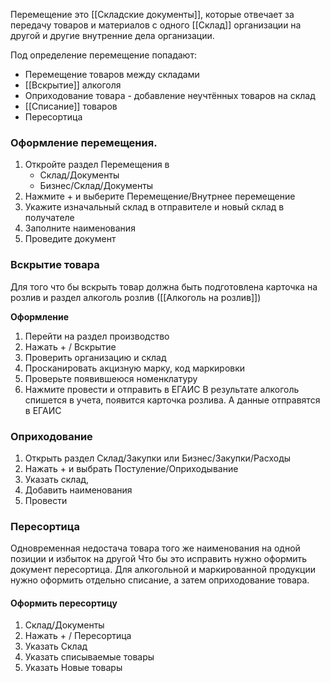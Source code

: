 Перемещение это [[Складские документы]], которые отвечает за передачу товаров и материалов с одного [[Склад]] организации на другой и другие внутренние дела организации.

Под определение перемещение попадают:
- Перемещение товаров между складами
- [[Вскрытие]] алкоголя
- Оприходование товара - добавление неучтённых товаров на склад 
- [[Списание]] товаров
- Пересортица

### Оформление перемещения.
1. Откройте раздел Перемещения в 
	- Склад/Документы
	- Бизнес/Склад/Документы
2. Нажмите + и выберите Перемещение/Внутрнее перемещение
3. Укажите изначальный склад в отправителе и новый склад в получателе
4. Заполните наименования
5. Проведите документ

### Вскрытие товара
Для того что бы вскрыть товар должна быть подготовлена карточка на розлив и  раздел алкоголь розлив ([[Алкоголь на розлив]]) 

**Оформление**
1.  Перейти на раздел производство
2. Нажать + / Вскрытие
3. Проверить организацию и склад
4. Просканировать акцизную марку, код маркировки
5. Проверьте появившеюся номенклатуру
6. Нажмите провести и отправить в ЕГАИС
В результате алкоголь спишется в учета, появится карточка розлива. А данные отправятся в ЕГАИС

### Оприходование
1. Открыть раздел Склад/Закупки или Бизнес/Закупки/Расходы
2. Нажать + и выбрать Постуление/Оприходывание
3. Указать склад,
4. Добавить наименования
5. Провести

### Пересортица
Одновременная недостача товара того же наименования на одной позиции и избыток на другой
Что бы это исправить нужно оформить документ пересортица. 
Для алкогольной и маркированной продукции нужно оформить отдельно списание, а затем оприходование товара. 

#### Оформить пересортицу
1. Склад/Документы
2. Нажать + / Пересортица
3. Указать Склад
4. Указать списываемые товары
5. Указать Новые товары





